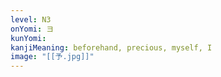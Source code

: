 ```yaml
---
level: N3
onYomi: ヨ
kunYomi:
kanjiMeaning: beforehand, precious, myself, I
image: "[[予.jpg]]"
---
```

